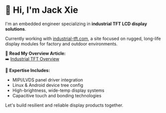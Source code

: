# 👋 Hi, I'm Jack Xie

I'm an embedded engineer specializing in **industrial TFT LCD display solutions**.

Currently working with [industrial-tft.com](https://industrial-tft.com/), a site focused on rugged, long-life display modules for factory and outdoor environments.

📘 **Read My Overview Article:**  
➡️ [Industrial TFT Overview](https://industrial-tft.com/posts/industrial-tft-overview/)

🔧 **Expertise Includes:**
- MIPI/LVDS panel driver integration
- Linux & Android device tree config
- High-brightness, wide-temp display systems
- Capacitive touch and bonding technologies

Let's build resilient and reliable display products together.
